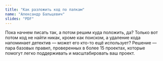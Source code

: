 ```yaml
---
title: "Как разложить код по папкам"
name: "Александр Бальцевич"
slides: "PDF"
---
```


Пока начнем писать так, а потом решим куда положить, да? Только вот потом код не найти никак, кроме как поиском, а удаление кода напоминает детектив — может его кто-то ещё использует? Решение — пара базовых правил, проверенных в более 15 проектах, которые помогут легко поддерживать и масштабировать ваш проект.
